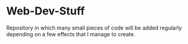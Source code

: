 # Web-Dev-Stuff
 Repository in which many small pieces of code will be added regularly depending on a few effects that I manage to create.
